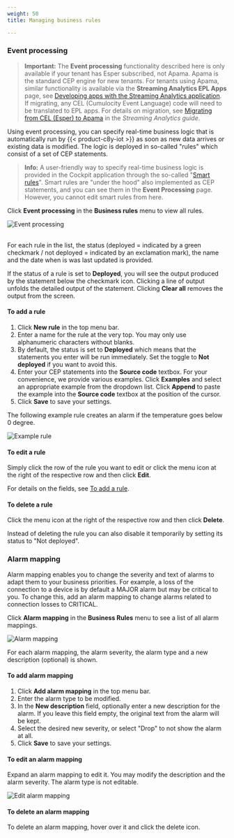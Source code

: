 ```yaml
---
weight: 50
title: Managing business rules

---
```

<a name="event-processing"></a>
### Event processing

>**Important:** The **Event processing** functionality described here is only available if your tenant has Esper subscribed, not Apama. Apama is the standard CEP engine for new tenants. For tenants using Apama, similar functionality is available via the **Streaming Analytics EPL Apps** page, see [Developing apps with the Streaming Analytics application](/apama/analytics-introduction/#apama-epl-apps). If migrating, any CEL (Cumulocity Event Language) code will need to be translated to EPL apps. For details on migration, see [Migrating from CEL (Esper) to Apama](/apama/overview-analytics/#migrate-from-esper) in the *Streaming Analytics guide*.

Using event processing, you can specify real-time business logic that is automatically run by {{< product-c8y-iot >}} as soon as new data arrives or existing data is modified. The logic is deployed in so-called "rules" which consist of a set of CEP statements.

>**Info:** A user-friendly way to specify real-time business logic is provided in the Cockpit application through the so-called "[Smart rules](/users-guide/cockpit#smart-rules)". Smart rules are "under the hood" also implemented as CEP statements, and you can see them in the **Event Processing** page. However, you cannot edit smart rules from here.  

Click **Event processing** in the **Business rules** menu to view all rules.

<img src="/images/users-guide/Administration/admin-event-processing.png" alt="Event processing">

<br>For each rule in the list, the status (deployed = indicated by a green checkmark / not deployed = indicated by an exclamation mark), the name and the date when is was last updated is provided.

If the status of a rule is set to **Deployed**, you will see the output produced by the statement below the checkmark icon. Clicking a line of output unfolds the detailed output of the statement. Clicking **Clear all** removes the output from the screen.

<a name="add-rule"></a>
#### To add a rule

1. Click **New rule** in the top menu bar.
2. Enter a name for the rule at the very top. You may only use alphanumeric characters without blanks.
3. By default, the status is set to **Deployed** which means that the statements you enter will be run immediately. Set the toggle to **Not deployed** if you want to avoid this.
4. Enter your CEP statements into the **Source code** textbox. For your convenience, we provide various examples. Click **Examples** and select an appropriate example from the dropdown list. Click **Append** to paste the example into the **Source code** textbox at the position of the cursor.
5. Click **Save** to save your settings.

The following example rule creates an alarm if the temperature goes below 0 degree.

<img src="/images/users-guide/Administration/admin-event-processing-sample-module.png" alt="Example rule" style="max-width: 100%">

#### To edit a rule

Simply click the row of the rule you want to edit or click the menu icon at the right of the respective row and then click **Edit**.

For details on the fields, see [To add a rule](#add-rule).


#### To delete a rule

Click the menu icon at the right of the respective row and then click **Delete**.

Instead of deleting the rule you can also disable it temporarily by setting its status to "Not deployed".


<a name="reprio-alarms"></a>
### Alarm mapping

Alarm mapping enables you to change the severity and text of alarms to adapt them to your business priorities. For example, a loss of the connection to a device is by default a MAJOR alarm but may be critical to you. To change this, add an alarm mapping to change alarms related to connection losses to CRITICAL.

Click **Alarm mapping** in the **Business Rules** menu to see a list of all alarm mappings.

<img src="/images/users-guide/Administration/admin-alarm-mapping.png" alt="Alarm mapping">

For each alarm mapping, the alarm severity, the alarm type and a new description (optional) is shown.

<a name="add-alarm-mapping"></a>
#### To add alarm mapping

1. Click **Add alarm mapping** in the top menu bar.
2. Enter the alarm type to be modified.
3. In the **New description** field, optionally enter a new description for the alarm. If you leave this field empty, the original text from the alarm will be kept.
4. Select the desired new severity, or select "Drop" to not show the alarm at all.
5. Click **Save** to save your settings.

#### To edit an alarm mapping

Expand an alarm mapping to edit it. You may modify the description and the alarm severity. The alarm type is not editable.

<img src="/images/users-guide/Administration/admin-alarm-mapping-edit.png" alt="Edit alarm mapping">

#### To delete an alarm mapping

To delete an alarm mapping, hover over it and click the delete icon.
